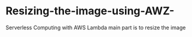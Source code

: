 # Resizing-the-image-using-AWZ-
 Serverless Computing with AWS Lambda main part is to resize the image

